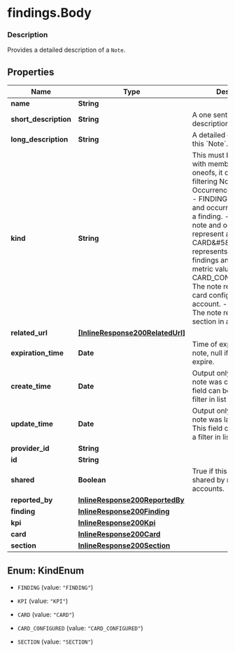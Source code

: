 # findings.Body

### Description

Provides a detailed description of a `Note`.

## Properties
Name | Type | Description | Notes
------------ | ------------- | ------------- | -------------
**name** | **String** |  | [optional] 
**short_description** | **String** | A one sentence description of this &#x60;Note&#x60;. | 
**long_description** | **String** | A detailed description of this &#x60;Note&#x60;. | 
**kind** | **String** | This must be 1&amp;#58;1 with members of our oneofs, it can be used for filtering Note and Occurrence on their kind.  - FINDING&amp;#58; The note and occurrence represent a finding.  - KPI&amp;#58; The note and occurrence represent a KPI value.  - CARD&amp;#58; The note represents a card showing findings and related metric values.  - CARD_CONFIGURED&amp;#58; The note represents a card configured for a user account.  - SECTION&amp;#58; The note represents a section in a dashboard. | 
**related_url** | [**[InlineResponse200RelatedUrl]**](InlineResponse200RelatedUrl.md) |  | [optional] 
**expiration_time** | **Date** | Time of expiration for this note, null if note does not expire. | [optional] 
**create_time** | **Date** | Output only. The time this note was created. This field can be used as a filter in list requests. | [optional] 
**update_time** | **Date** | Output only. The time this note was last updated. This field can be used as a filter in list requests. | [optional] 
**provider_id** | **String** |  | [optional] 
**id** | **String** |  | 
**shared** | **Boolean** | True if this &#x60;Note&#x60; can be shared by multiple accounts. | [optional] [default to true]
**reported_by** | [**InlineResponse200ReportedBy**](InlineResponse200ReportedBy.md) |  | 
**finding** | [**InlineResponse200Finding**](InlineResponse200Finding.md) |  | [optional] 
**kpi** | [**InlineResponse200Kpi**](InlineResponse200Kpi.md) |  | [optional] 
**card** | [**InlineResponse200Card**](InlineResponse200Card.md) |  | [optional] 
**section** | [**InlineResponse200Section**](InlineResponse200Section.md) |  | [optional] 


<a name="KindEnum"></a>
## Enum: KindEnum


* `FINDING` (value: `"FINDING"`)

* `KPI` (value: `"KPI"`)

* `CARD` (value: `"CARD"`)

* `CARD_CONFIGURED` (value: `"CARD_CONFIGURED"`)

* `SECTION` (value: `"SECTION"`)



